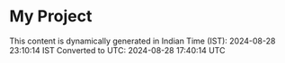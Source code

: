 # My Project

This content is dynamically generated in Indian Time (IST): 2024-08-28 23:10:14 IST
Converted to UTC: 2024-08-28 17:40:14 UTC
